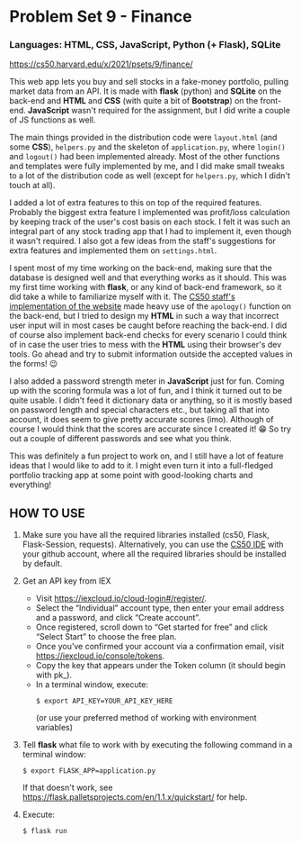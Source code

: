 # Problem Set 9 - Finance
### Languages: HTML, CSS, JavaScript, Python (+ Flask), SQLite

https://cs50.harvard.edu/x/2021/psets/9/finance/

This web app lets you buy and sell stocks in a fake-money portfolio, pulling market data from an API. It is made with **flask** (python) and **SQLite** on the back-end and **HTML** and **CSS** (with quite a bit of **Bootstrap**) on the front-end. **JavaScript** wasn't required for the assignment, but I did write a couple of JS functions as well.

The main things provided in the distribution code were `layout.html` (and some **CSS**), `helpers.py` and the skeleton of `application.py`, where `login()` and `logout()` had been implemented already. Most of the other functions and templates were fully implemented by me, and I did make small tweaks to a lot of the distribution code as well (except for `helpers.py`, which I didn't touch at all).

I added a lot of extra features to this on top of the required features. Probably the biggest extra feature I implemented was profit/loss calculation by keeping track of the user's cost basis on each stock. I felt it was such an integral part of any stock trading app that I had to implement it, even though it wasn't required. I also got a few ideas from the staff's suggestions for extra features and implemented them on `settings.html`.

I spent most of my time working on the back-end, making sure that the database is designed well and that everything works as it should. This was my first time working with **flask**, or any kind of back-end framework, so it did take a while to familiarize myself with it. The [CS50 staff's implementation of the website](https://finance.cs50.net/) made heavy use of the `apology()` function on the back-end, but I tried to design my **HTML** in such a way that incorrect user input will in most cases be caught before reaching the back-end. I did of course also implement back-end checks for every scenario I could think of in case the user tries to mess with the **HTML** using their browser's dev tools. Go ahead and try to submit information outside the accepted values in the forms! :wink:

I also added a password strength meter in **JavaScript** just for fun. Coming up with the scoring formula was a lot of fun, and I think it turned out to be quite usable. I didn't feed it dictionary data or anything, so it is mostly based on password length and special characters etc., but taking all that into account, it does seem to give pretty accurate scores (imo). Although of course I would think that the scores are accurate since I created it! :grin: So try out a couple of different passwords and see what you think.

This was definitely a fun project to work on, and I still have a lot of feature ideas that I would like to add to it. I might even turn it into a full-fledged portfolio tracking app at some point with good-looking charts and everything!

## HOW TO USE

1. Make sure you have all the required libraries installed (cs50, Flask, Flask-Session, requests). Alternatively, you can use the [CS50 IDE](https://ide.cs50.io) with your github account, where all the required libraries should be installed by default.

2. Get an API key from IEX
    * Visit https://iexcloud.io/cloud-login#/register/.
    * Select the “Individual” account type, then enter your email address and a password, and click “Create account”.
    * Once registered, scroll down to “Get started for free” and click “Select Start” to choose the free plan.
    * Once you’ve confirmed your account via a confirmation email, visit https://iexcloud.io/console/tokens.
    * Copy the key that appears under the Token column (it should begin with pk_).
    * In a terminal window, execute:
        ```
        $ export API_KEY=YOUR_API_KEY_HERE
        ```
        (or use your preferred method of working with environment variables)

3. Tell **flask** what file to work with by executing the following command in a terminal window:
    ```
    $ export FLASK_APP=application.py
    ```
    If that doesn't work, see https://flask.palletsprojects.com/en/1.1.x/quickstart/ for help.

4. Execute:
    ```
    $ flask run
    ```
